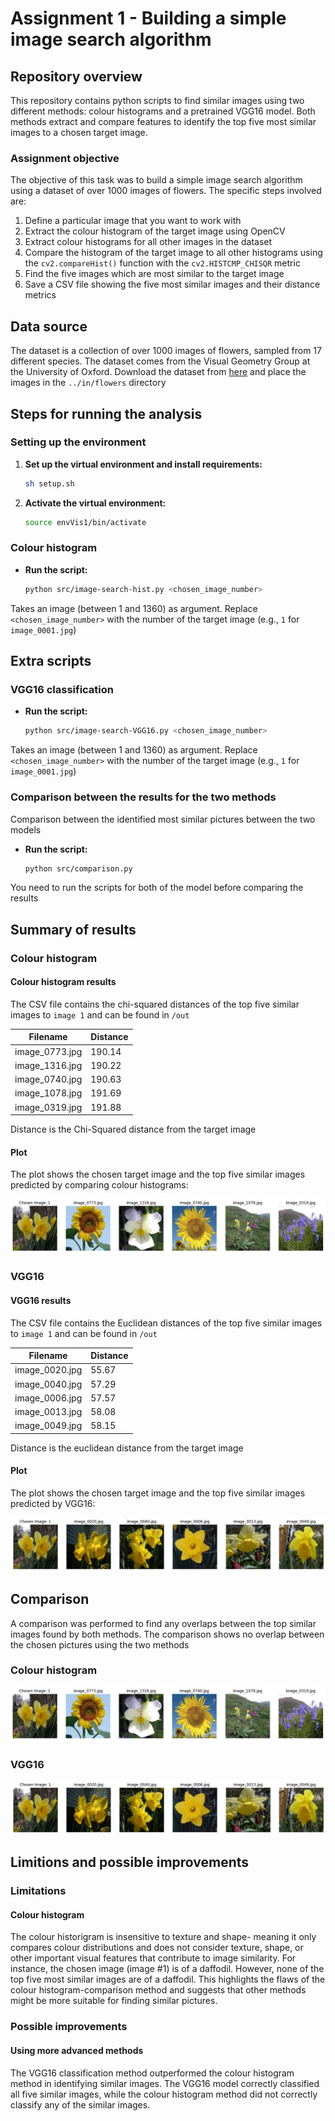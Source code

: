 # Assignment 1 - Building a simple image search algorithm

## Repository overview
This repository contains python scripts to find similar images using two different methods: colour histograms and a pretrained VGG16 model. Both methods extract and compare features to identify the top five most similar images to a chosen target image.

### Assignment objective
The objective of this task was to build a simple image search algorithm using a dataset of over 1000 images of flowers. The specific steps involved are:
1. Define a particular image that you want to work with
2. Extract the colour histogram of the target image using OpenCV
3. Extract colour histograms for all other images in the dataset
4. Compare the histogram of the target image to all other histograms using the `cv2.compareHist()` function with the `cv2.HISTCMP_CHISQR` metric
5. Find the five images which are most similar to the target image
6. Save a CSV file showing the five most similar images and their distance metrics

## Data source
The dataset is a collection of over 1000 images of flowers, sampled from 17 different species. The dataset comes from the Visual Geometry Group at the University of Oxford. Download the dataset from [here](http://www.robots.ox.ac.uk/~vgg/data/flowers/17/) and place the images in the `../in/flowers` directory

## Steps for running the analysis

### Setting up the environment
1. **Set up the virtual environment and install requirements:**
    ```bash
    sh setup.sh
    ```
2. **Activate the virtual environment:**
    ```bash
    source envVis1/bin/activate
    ```

### Colour histogram

- **Run the script:**
    ```bash
    python src/image-search-hist.py <chosen_image_number>
    ```
Takes an image (between 1 and 1360) as argument. Replace `<chosen_image_number>` with the number of the target image (e.g., `1` for `image_0001.jpg`)

## Extra scripts

### VGG16 classification

- **Run the script:**
    ```bash
    python src/image-search-VGG16.py <chosen_image_number>
    ```
Takes an image (between 1 and 1360) as argument. Replace `<chosen_image_number>` with the number of the target image (e.g., `1` for `image_0001.jpg`)

### Comparison between the results for the two methods
Comparison between the identified most similar pictures between the two models

- **Run the script:**
    ```bash
    python src/comparison.py
    ```
You need to run the scripts for both of the model before comparing the results

## Summary of results

### Colour histogram

#### Colour histogram results
The CSV file contains the chi-squared distances of the top five similar images to `image 1` and can be found in `/out`

| Filename | Distance  |
|----------|-----------|
| image_0773.jpg | 190.14    |
| image_1316.jpg | 190.22    |
| image_0740.jpg | 190.63    |
| image_1078.jpg | 191.69    |
| image_0319.jpg | 191.88    |

Distance is the Chi-Squared distance from the target image

#### Plot
The plot shows the chosen target image and the top five similar images predicted by comparing colour histograms:


![Colour Histogram Results](https://github.com/BayesianBoi/cds-visual/blob/main/assignments/assignment%201/out/hist_plot_0001.png)

### VGG16

#### VGG16 results
The CSV file contains the Euclidean distances of the top five similar images to `image 1` and can be found in `/out`

| Filename       | Distance  |
|----------------|-----------|
| image_0020.jpg | 55.67     |
| image_0040.jpg | 57.29     |
| image_0006.jpg | 57.57     |
| image_0013.jpg | 58.08     |
| image_0049.jpg | 58.15     |

Distance is the euclidean distance from the target image

#### Plot
The plot shows the chosen target image and the top five similar images predicted by VGG16:


![VGG16 Results](https://github.com/BayesianBoi/cds-visual/blob/main/assignments/assignment%201/out/vgg16_plot_0001.png)

## Comparison
A comparison was performed to find any overlaps between the top similar images found by both methods. The comparison shows no overlap between the chosen pictures using the two methods

### Colour histogram
![Colour Histogram Plot](https://github.com/BayesianBoi/cds-visual/blob/main/assignments/assignment%201/out/hist_plot_0001.png)


### VGG16
![VGG16 Plot](https://github.com/BayesianBoi/cds-visual/blob/main/assignments/assignment%201/out/vgg16_plot_0001.png)

## Limitions and possible improvements
### Limitations
#### Colour histogram
The colour historigram is insensitive to texture and shape- meaning it only compares colour distributions and does not consider texture, shape, or other important visual features that contribute to image similarity. For instance, the chosen image (image #1) is of a daffodil. However, none of the top five most similar images are of a daffodil. This highlights the flaws of the colour histogram-comparison method and suggests that other methods might be more suitable for finding similar pictures.

### Possible improvements
#### Using more advanced methods
The VGG16 classification method outperformed the colour histogram method in identifying similar images. The VGG16 model correctly classified all five similar images, while the colour histogram method did not correctly classify any of the similar images.

